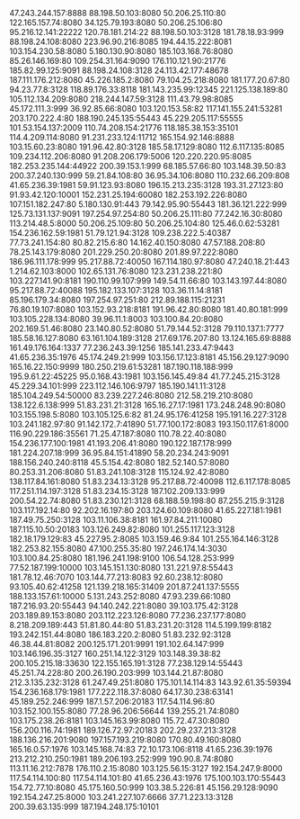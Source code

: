 47.243.244.157:8888
88.198.50.103:8080
50.206.25.110:80
122.165.157.74:8080
34.125.79.193:8080
50.206.25.106:80
95.216.12.141:22222
120.78.181.214:22
88.198.50.103:3128
181.78.18.93:999
88.198.24.108:8080
223.96.90.216:8085
194.44.15.222:8081
103.154.230.58:8080
5.180.130.90:8080
185.103.168.76:8080
85.26.146.169:80
109.254.31.164:9090
176.110.121.90:21776
185.82.99.125:9091
88.198.24.108:3128
24.113.42.177:48678
187.111.176.212:8080
45.226.185.2:8080
79.104.25.218:8080
181.177.20.67:80
94.23.77.8:3128
118.89.176.33:8118
181.143.235.99:12345
221.125.138.189:80
105.112.134.209:8080
218.244.147.59:3128
111.43.79.98:8085
45.172.111.3:999
36.92.85.66:8080
103.120.153.58:82
117.141.155.241:53281
203.170.222.4:80
188.190.245.135:55443
45.229.205.117:55555
101.53.154.137:2009
110.74.208.154:21776
118.185.38.153:35101
114.4.209.114:8080
91.231.233.124:11712
165.154.92.146:8888
103.15.60.23:8080
191.96.42.80:3128
185.58.17.129:8080
112.6.117.135:8085
109.234.112.206:8080
91.208.206.179:5006
120.220.220.95:8085
182.253.235.144:44922
200.39.153.1:999
68.185.57.66:80
103.148.39.50:83
200.37.240.130:999
59.21.84.108:80
36.95.34.106:8080
110.232.66.209:808
41.65.236.39:1981
59.91.123.93:8080
196.15.213.235:3128
193.31.27.123:80
91.93.42.120:10001
152.231.25.194:60080
182.253.192.226:8080
107.151.182.247:80
5.180.130.91:443
79.142.95.90:55443
181.36.121.222:999
125.73.131.137:9091
197.254.97.254:80
50.206.25.111:80
77.242.16.30:8080
113.214.48.5:8000
50.206.25.109:80
50.206.25.104:80
125.46.0.62:53281
154.236.162.59:1981
51.79.121.94:3128
109.238.222.5:40387
77.73.241.154:80
80.82.215.6:80
14.162.40.150:8080
47.57.188.208:80
78.25.143.179:8080
201.229.250.20:8080
201.89.97.222:8080
186.96.111.178:999
95.217.88.72:40050
167.114.180.97:8080
47.240.18.21:443
1.214.62.103:8000
102.65.131.76:8080
123.231.238.221:80
103.227.141.90:8181
190.110.99.107:999
149.54.11.66:80
103.143.197.44:8080
95.217.88.72:40088
195.182.133.107:3128
103.36.11.14:8181
85.196.179.34:8080
197.254.97.251:80
212.89.188.115:21231
76.80.19.107:8080
103.152.93.218:8181
191.96.42.80:8080
181.40.80.181:999
103.105.228.134:8080
39.96.11.1:8003
103.100.84.20:8080
202.169.51.46:8080
23.140.80.52:8080
51.79.144.52:3128
79.110.137.1:7777
185.58.16.127:8080
63.161.104.189:3128
217.69.176.207:80
13.124.165.69:8888
161.49.176.164:1337
77.236.243.39:1256
185.141.233.47:9443
41.65.236.35:1976
45.174.249.21:999
103.156.17.123:8181
45.156.29.127:9090
165.16.22.150:9999
180.250.219.61:53281
187.190.118.188:999
195.9.61.22:45225
95.0.168.43:1981
103.156.145.49:84
41.77.245.215:3128
45.229.34.101:999
223.112.146.106:9797
185.190.141.11:3128
185.104.249.54:50000
83.239.227.246:8080
212.58.219.210:8080
138.122.6.138:999
51.83.231.21:3128
165.16.27.17:1981
173.248.248.90:8080
103.155.198.5:8080
103.105.125.6:82
81.24.95.176:41258
195.191.16.227:3128
103.241.182.97:80
91.142.172.7:41890
51.77.100.172:8083
193.150.117.61:8000
116.90.229.186:35561
71.25.47.187:8080
110.78.22.40:8080
154.236.177.100:1981
41.193.206.41:8080
190.122.187.178:999
181.224.207.18:999
36.95.84.151:41890
58.20.234.243:9091
188.156.240.240:8118
45.5.154.42:8080
182.52.140.57:8080
80.253.31.206:8080
51.83.241.108:3128
115.124.92.42:8080
138.117.84.161:8080
51.83.234.13:3128
95.217.88.72:40098
112.6.117.178:8085
117.251.114.197:3128
51.83.234.15:3128
187.102.209.133:999
200.54.22.74:8080
51.83.230.121:3128
68.188.59.198:80
87.255.215.9:3128
103.117.192.14:80
92.202.16.197:80
203.124.60.109:8080
41.65.227.181:1981
187.49.75.250:3128
103.11.106.38:8181
161.97.84.211:10080
187.115.10.50:20183
103.126.249.82:8080
101.255.117.123:3128
182.18.179.129:83
45.227.95.2:8085
103.159.46.9:84
101.255.164.146:3128
182.253.82.155:8080
47.100.255.35:80
197.246.174.14:3030
103.100.84.25:8080
181.196.241.198:9100
106.54.128.253:999
77.52.187.199:10000
103.145.151.130:8080
131.221.97.8:55443
181.78.12.46:7070
103.144.77.213:8083
92.60.238.12:8080
93.105.40.62:41258
121.139.218.165:31409
201.87.241.137:5555
188.133.157.61:10000
5.131.243.252:8080
47.93.239.66:1080
187.216.93.20:55443
94.140.242.221:8080
39.103.175.42:3128
203.189.89.153:8080
203.112.223.126:8080
77.236.237.177:8080
8.218.209.189:443
51.81.80.44:80
51.83.231.20:3128
114.5.199.199:8182
193.242.151.44:8080
186.183.220.2:8080
51.83.232.92:3128
46.38.44.81:8082
200.125.171.201:9991
191.102.64.147:999
103.146.196.35:3127
160.251.14.122:3129
103.148.39.38:82
200.105.215.18:33630
122.155.165.191:3128
77.238.129.14:55443
45.251.74.228:80
200.26.190.203:999
103.144.21.87:8080
212.3.135.232:3128
61.247.49.251:8080
175.101.14.114:83
143.92.61.35:59394
154.236.168.179:1981
177.222.118.37:8080
64.17.30.238:63141
45.189.252.246:999
187.1.57.206:20183
117.54.114.96:80
103.152.100.155:8080
77.28.96.206:56644
139.255.21.74:8080
103.175.238.26:8181
103.145.163.99:8080
115.72.47.30:8080
156.200.116.74:1981
189.126.72.97:20183
202.29.237.213:3128
188.136.216.201:9080
197.157.193.219:8080
170.80.49.160:8080
165.16.0.57:1976
103.145.168.74:83
72.10.173.106:8118
41.65.236.39:1976
213.212.210.250:1981
189.206.193.252:999
190.90.8.74:8080
113.11.16.212:7878
176.110.2.15:8080
103.125.56.15:3127
192.154.247.9:8000
117.54.114.100:80
117.54.114.101:80
41.65.236.43:1976
175.100.103.170:55443
154.72.77.10:8080
45.175.160.50:999
103.38.5.226:81
45.156.29.128:9090
192.154.247.25:8000
103.241.227.107:6666
37.71.223.13:3128
200.39.63.135:999
187.194.248.175:10101
